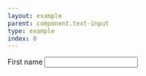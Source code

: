 ```yaml
---
layout: example
parent: component.text-input
type: example
index: 0
---
```

<div>
<label class="ds_label" for="first-name">First name</label>
<input class="ds_input" type="text" id="first-name" />
</div>
